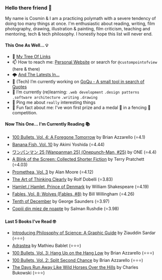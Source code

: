 ### Hello there friend 👋

My name is Cosmin & I am a practicing polymath with a severe tendency of doing too many things at once.
I'm enthusiastic about reading, writing, film photography, drawing, illustration & painting, film criticism, teaching and mentoring, tech & tech philosophy.
I honestly hope this list will never end. 

#### This One As Well... 💡
- 🌲 [My Tree Of Links](https://linktr.ee/custompointofview)
- 📫 How to reach me: [Personal Website](https://custompointofview.com/) or search for `@custompointofview` (here & there)
- 🌩️ [And The Latests In...](https://custompointofview.com/latests)
- 🔭 (Tech) I’m currently working on [GoQu - A small tool in search of Quotes](https://github.com/custompointofview/goqu)
- 🌱 I’m currently (re)learning: `.web development` `.design patterns` `.software architecture` `.writing` `.drawing` 
- 💬 Ping me about `really` interesting things
- 🐡 Fun fact about me: I've won first prize and a medal 🥇 in a fencing 🤺 competition.

#### Now This One... I'm Currently Reading 📚
<!-- GOODREADS-LIST:START -->
- [100 Bullets, Vol. 4: A Foregone Tomorrow](https://www.goodreads.com/review/show/4969438956?utm_medium=api&utm_source=rss) by Brian Azzarello (⭐️4.1)
- [Banana Fish, Vol. 10](https://www.goodreads.com/review/show/4602429210?utm_medium=api&utm_source=rss) by Akimi Yoshida (⭐️4.44)
- [ワンパンマン 25 [Wanpanman 25] (Onepunch-Man, #25)](https://www.goodreads.com/review/show/4416181319?utm_medium=api&utm_source=rss) by ONE (⭐️4.4)
- [A Blink of the Screen: Collected Shorter Fiction](https://www.goodreads.com/review/show/3570112383?utm_medium=api&utm_source=rss) by Terry Pratchett (⭐️4.03)
- [Promethea, Vol. 3](https://www.goodreads.com/review/show/3403029181?utm_medium=api&utm_source=rss) by Alan Moore (⭐️4.12)
- [The Art of Thinking Clearly](https://www.goodreads.com/review/show/3398126985?utm_medium=api&utm_source=rss) by Rolf Dobelli (⭐️3.83)
- [Hamlet / Hamlet, Prince of Denmark](https://www.goodreads.com/review/show/3395531630?utm_medium=api&utm_source=rss) by William Shakespeare (⭐️4.19)
- [Fables, Vol. 8: Wolves (Fables, #8)](https://www.goodreads.com/review/show/3084491891?utm_medium=api&utm_source=rss) by Bill Willingham (⭐️4.26)
- [Tenth of December](https://www.goodreads.com/review/show/3349948960?utm_medium=api&utm_source=rss) by George Saunders (⭐️3.97)
- [Copiii din miez de noapte](https://www.goodreads.com/review/show/2605011709?utm_medium=api&utm_source=rss) by Salman Rushdie (⭐️3.98)
<!-- GOODREADS-LIST:END -->

#### Last 5 Books I've Read 🤓
<!-- GOODREADS-READ-LIST:START -->
- [Introducing Philosophy of Science: A Graphic Guide](https://www.goodreads.com/review/show/5011513785?utm_medium=api&utm_source=rss) by Ziauddin Sardar (⭐⭐⭐)
- [Adrastea](https://www.goodreads.com/review/show/4947361133?utm_medium=api&utm_source=rss) by Mathieu Bablet (⭐⭐⭐)
- [100 Bullets, Vol. 3: Hang Up on the Hang Low](https://www.goodreads.com/review/show/4962834679?utm_medium=api&utm_source=rss) by Brian Azzarello (⭐⭐⭐)
- [100 Bullets, Vol. 2: Split Second Chance](https://www.goodreads.com/review/show/4950105900?utm_medium=api&utm_source=rss) by Brian Azzarello (⭐⭐⭐)
- [The Days Run Away Like Wild Horses Over the Hills](https://www.goodreads.com/review/show/4958492769?utm_medium=api&utm_source=rss) by Charles Bukowski (⭐⭐⭐)
<!-- GOODREADS-READ-LIST:END -->

<!-- #### Some Stats 👷 -->
<!--START_SECTION:waka-->
<!--END_SECTION:waka--> 

